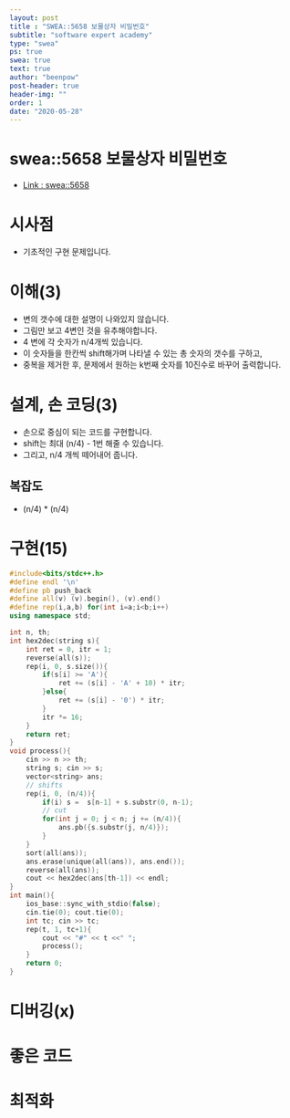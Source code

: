```yaml
---
layout: post
title : "SWEA::5658 보물상자 비밀번호"
subtitle: "software expert academy"
type: "swea"
ps: true                          
swea: true
text: true
author: "beenpow"
post-header: true
header-img: ""
order: 1
date: "2020-05-28"
---
```

# swea::5658 보물상자 비밀번호
- [Link : swea::5658](https://swexpertacademy.com/main/code/problem/problemDetail.do?contestProbId=AWXRUN9KfZ8DFAUo)

# 시사점
- 기초적인 구현 문제입니다.

# 이해(3)
- 변의 갯수에 대한 설명이 나와있지 않습니다.
- 그림만 보고 4변인 것을 유추해야합니다.
- 4 변에 각 숫자가 n/4개씩 있습니다.
- 이 숫자들을 한칸씩 shift해가며 나타낼 수 있는 총 숫자의 갯수를 구하고,
- 중복을 제거한 후, 문제에서 원하는 k번째 숫자를 10진수로 바꾸어 출력합니다.

# 설계, 손 코딩(3)
- 손으로 중심이 되는 코드를 구현합니다.
- shift는 최대 (n/4) - 1번 해줄 수 있습니다.
- 그리고, n/4 개씩 떼어내어 줍니다.

## 복잡도
- (n/4) * (n/4)

# 구현(15)

```cpp
#include<bits/stdc++.h>
#define endl '\n'
#define pb push_back
#define all(v) (v).begin(), (v).end()
#define rep(i,a,b) for(int i=a;i<b;i++)
using namespace std;

int n, th;
int hex2dec(string s){
    int ret = 0, itr = 1;
    reverse(all(s));
    rep(i, 0, s.size()){
        if(s[i] >= 'A'){
            ret += (s[i] - 'A' + 10) * itr;
        }else{
            ret += (s[i] - '0') * itr;
        }
        itr *= 16;
    }
    return ret;
}
void process(){
    cin >> n >> th;
    string s; cin >> s;
    vector<string> ans;
    // shifts
    rep(i, 0, (n/4)){
        if(i) s =  s[n-1] + s.substr(0, n-1);
        // cut
        for(int j = 0; j < n; j += (n/4)){
            ans.pb({s.substr(j, n/4)});
        }
    }
    sort(all(ans));
    ans.erase(unique(all(ans)), ans.end());
    reverse(all(ans));
    cout << hex2dec(ans[th-1]) << endl;
}
int main(){
    ios_base::sync_with_stdio(false);
    cin.tie(0); cout.tie(0);
    int tc; cin >> tc;
    rep(t, 1, tc+1){
        cout << "#" << t <<" ";
        process();
    }
    return 0;
}
```

# 디버깅(x)

# 좋은 코드

# 최적화
